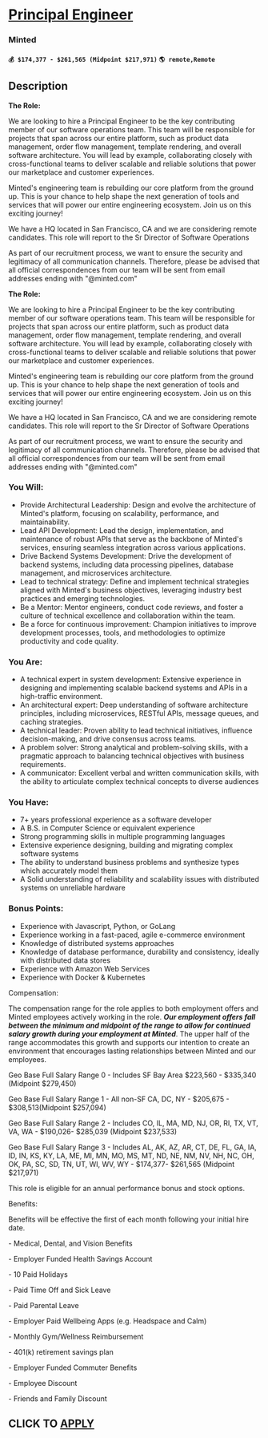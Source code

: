 # [Principal Engineer](https://www.remotewlb.com/apply/principal-engineer-118304)  
### Minted  
#### `💰 $174,377 - $261,565 (Midpoint $217,971)` `🌎 remote,Remote`  

## Description

 **The Role:**

  

We are looking to hire a Principal Engineer to be the key contributing member of our software operations team. This team will be responsible for projects that span across our entire platform, such as product data management, order flow management, template rendering, and overall software architecture. You will lead by example, collaborating closely with cross-functional teams to deliver scalable and reliable solutions that power our marketplace and customer experiences.

  

Minted's engineering team is rebuilding our core platform from the ground up. This is your chance to help shape the next generation of tools and services that will power our entire engineering ecosystem. Join us on this exciting journey!

  

We have a HQ located in San Francisco, CA and we are considering remote candidates. This role will report to the Sr Director of Software Operations

  

As part of our recruitment process, we want to ensure the security and legitimacy of all communication channels. Therefore, please be advised that all official correspondences from our team will be sent from email addresses ending with "@minted.com"

  

 **The Role:**

  

We are looking to hire a Principal Engineer to be the key contributing member of our software operations team. This team will be responsible for projects that span across our entire platform, such as product data management, order flow management, template rendering, and overall software architecture. You will lead by example, collaborating closely with cross-functional teams to deliver scalable and reliable solutions that power our marketplace and customer experiences.

  

Minted's engineering team is rebuilding our core platform from the ground up. This is your chance to help shape the next generation of tools and services that will power our entire engineering ecosystem. Join us on this exciting journey!

  

We have a HQ located in San Francisco, CA and we are considering remote candidates. This role will report to the Sr Director of Software Operations

  

As part of our recruitment process, we want to ensure the security and legitimacy of all communication channels. Therefore, please be advised that all official correspondences from our team will be sent from email addresses ending with "@minted.com"

  

### You Will:

* Provide Architectural Leadership: Design and evolve the architecture of Minted's platform, focusing on scalability, performance, and maintainability.
* Lead API Development: Lead the design, implementation, and maintenance of robust APIs that serve as the backbone of Minted's services, ensuring seamless integration across various applications.
* Drive Backend Systems Development: Drive the development of backend systems, including data processing pipelines, database management, and microservices architecture.
* Lead to technical strategy: Define and implement technical strategies aligned with Minted's business objectives, leveraging industry best practices and emerging technologies.
* Be a Mentor: Mentor engineers, conduct code reviews, and foster a culture of technical excellence and collaboration within the team.
* Be a force for continuous improvement: Champion initiatives to improve development processes, tools, and methodologies to optimize productivity and code quality.

  

  

### You Are:

* A technical expert in system development: Extensive experience in designing and implementing scalable backend systems and APIs in a high-traffic environment.
* An architectural expert: Deep understanding of software architecture principles, including microservices, RESTful APIs, message queues, and caching strategies.
* A technical leader: Proven ability to lead technical initiatives, influence decision-making, and drive consensus across teams.
* A problem solver: Strong analytical and problem-solving skills, with a pragmatic approach to balancing technical objectives with business requirements.
* A communicator: Excellent verbal and written communication skills, with the ability to articulate complex technical concepts to diverse audiences

  

  

### You Have:

* 7+ years professional experience as a software developer
* A B.S. in Computer Science or equivalent experience
* Strong programming skills in multiple programming languages
* Extensive experience designing, building and migrating complex software systems
* The ability to understand business problems and synthesize types which accurately model them
* A Solid understanding of reliability and scalability issues with distributed systems on unreliable hardware

  

### Bonus Points:

* Experience with Javascript, Python, or GoLang
* Experience working in a fast-paced, agile e-commerce environment
* Knowledge of distributed systems approaches
* Knowledge of database performance, durability and consistency, ideally with distributed data stores
* Experience with Amazon Web Services
* Experience with Docker & Kubernetes

  

Compensation:

  

The compensation range for the role applies to both employment offers and Minted employees actively working in the role. **_Our employment offers fall between the minimum and midpoint of the range to allow for continued salary growth during your employment at Minted_**. The upper half of the range accommodates this growth and supports our intention to create an environment that encourages lasting relationships between Minted and our employees.

  

Geo Base Full Salary Range 0 - Includes SF Bay Area $223,560 - $335,340 (Midpoint $279,450)

Geo Base Full Salary Range 1 - All non-SF CA, DC, NY - $205,675 - $308,513(Midpoint $257,094)

Geo Base Full Salary Range 2 - Includes CO, IL, MA, MD, NJ, OR, RI, TX, VT, VA, WA - $190,026- $285,039 (Midpoint $237,533)

Geo Base Full Salary Range 3 - Includes AL, AK, AZ, AR, CT, DE, FL, GA, IA, ID, IN, KS, KY, LA, ME, MI, MN, MO, MS, MT, ND, NE, NM, NV, NH, NC, OH, OK, PA, SC, SD, TN, UT, WI, WV, WY - $174,377- $261,565 (Midpoint $217,971)

  

This role is eligible for an annual performance bonus and stock options.

  

Benefits:

Benefits will be effective the first of each month following your initial hire date.

\- Medical, Dental, and Vision Benefits

\- Employer Funded Health Savings Account

\- 10 Paid Holidays

\- Paid Time Off and Sick Leave

\- Paid Parental Leave

\- Employer Paid Wellbeing Apps (e.g. Headspace and Calm)

\- Monthly Gym/Wellness Reimbursement

\- 401(k) retirement savings plan

\- Employer Funded Commuter Benefits

\- Employee Discount

\- Friends and Family Discount

  
## CLICK TO [APPLY](https://www.remotewlb.com/apply/principal-engineer-118304)

